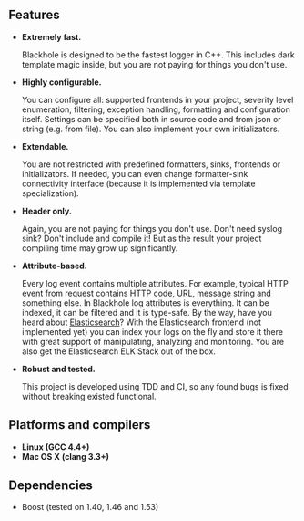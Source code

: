 ## Features

 - **Extremely fast.**

   Blackhole is designed to be the fastest logger in C++.
   This includes dark template magic inside, but you are not paying for things you don't use.
   
 - **Highly configurable.**
   
   You can configure all: supported frontends in your project, severity level enumeration, filtering,
   exception handling, formatting and configuration itself.
   Settings can be specified both in source code and from json or string (e.g. from file). You can
   also implement your own initializators.
 
 - **Extendable.**
 
   You are not restricted with predefined formatters, sinks, frontends or initializators.
   If needed, you can even change formatter-sink connectivity interface (because it is implemented via
   template specialization).

 - **Header only.**

   Again, you are not paying for things you don't use. Don't need syslog sink? Don't include and compile it!
   But as the result your project compiling time may grow up significantly.

 - **Attribute-based.**
 
   Every log event contains multiple attributes. For example, typical HTTP event from request contains HTTP code,
   URL, message string and something else. In Blackhole log attributes is everything. It can be indexed, it can be
   filtered and it is type-safe.
   By the way, have you heard about [Elasticsearch](http://www.elasticsearch.org/)?
   With the Elasticsearch frontend (not implemented yet) you can index your logs on the fly and store it there with
   great support of manipulating, analyzing and monitoring.
   You are also get the Elasticsearch ELK Stack out of the box.

 - **Robust and tested.**
 
   This project is developed using TDD and CI, so any found bugs is fixed without breaking existed functional.


## Platforms and compilers
 - **Linux (GCC 4.4+)**
 - **Mac OS X (clang 3.3+)**


## Dependencies
 - Boost (tested on 1.40, 1.46 and 1.53)